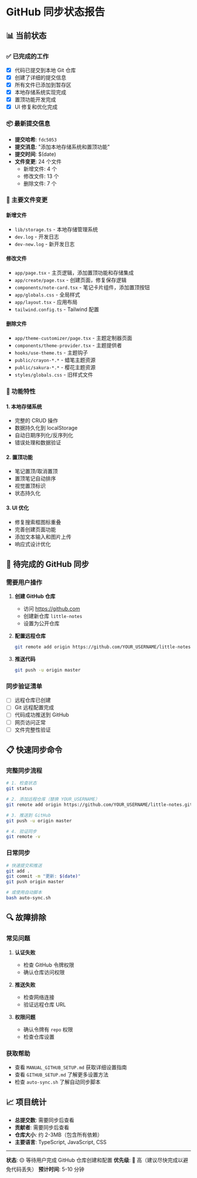 # GitHub 同步状态报告

## 📊 当前状态

### ✅ 已完成的工作
- [x] 代码已提交到本地 Git 仓库
- [x] 创建了详细的提交信息
- [x] 所有文件已添加到暂存区
- [x] 本地存储系统实现完成
- [x] 置顶功能开发完成
- [x] UI 修复和优化完成

### 📦 最新提交信息
- **提交哈希**: `fdc5053`
- **提交消息**: "添加本地存储系统和置顶功能"
- **提交时间**: $(date)
- **文件变更**: 24 个文件
  - 新增文件: 4 个
  - 修改文件: 13 个
  - 删除文件: 7 个

### 📁 主要文件变更

#### 新增文件
- `lib/storage.ts` - 本地存储管理系统
- `dev.log` - 开发日志
- `dev-new.log` - 新开发日志

#### 修改文件
- `app/page.tsx` - 主页逻辑，添加置顶功能和存储集成
- `app/create/page.tsx` - 创建页面，修复保存逻辑
- `components/note-card.tsx` - 笔记卡片组件，添加置顶按钮
- `app/globals.css` - 全局样式
- `app/layout.tsx` - 应用布局
- `tailwind.config.ts` - Tailwind 配置

#### 删除文件
- `app/theme-customizer/page.tsx` - 主题定制器页面
- `components/theme-provider.tsx` - 主题提供者
- `hooks/use-theme.ts` - 主题钩子
- `public/crayon-*.*` - 蜡笔主题资源
- `public/sakura-*.*` - 樱花主题资源
- `styles/globals.css` - 旧样式文件

### 🔧 功能特性

#### 1. 本地存储系统
- 完整的 CRUD 操作
- 数据持久化到 localStorage
- 自动日期序列化/反序列化
- 错误处理和数据验证

#### 2. 置顶功能
- 笔记置顶/取消置顶
- 置顶笔记自动排序
- 视觉置顶标识
- 状态持久化

#### 3. UI 优化
- 修复搜索框图标重叠
- 完善创建页面功能
- 添加文本输入和图片上传
- 响应式设计优化

## 🚀 待完成的 GitHub 同步

### 需要用户操作
1. **创建 GitHub 仓库**
   - 访问 https://github.com
   - 创建新仓库 `little-notes`
   - 设置为公开仓库

2. **配置远程仓库**
   ```bash
   git remote add origin https://github.com/YOUR_USERNAME/little-notes.git
   ```

3. **推送代码**
   ```bash
   git push -u origin master
   ```

### 同步验证清单
- [ ] 远程仓库已创建
- [ ] Git 远程配置完成
- [ ] 代码成功推送到 GitHub
- [ ] 网页访问正常
- [ ] 文件完整性验证

## 📋 快速同步命令

### 完整同步流程
```bash
# 1. 检查状态
git status

# 2. 添加远程仓库（替换 YOUR_USERNAME）
git remote add origin https://github.com/YOUR_USERNAME/little-notes.git

# 3. 推送到 GitHub
git push -u origin master

# 4. 验证同步
git remote -v
```

### 日常同步
```bash
# 快速提交和推送
git add .
git commit -m "更新: $(date)"
git push origin master

# 或使用自动脚本
bash auto-sync.sh
```

## 🔍 故障排除

### 常见问题
1. **认证失败**
   - 检查 GitHub 令牌权限
   - 确认仓库访问权限

2. **推送失败**
   - 检查网络连接
   - 验证远程仓库 URL

3. **权限问题**
   - 确认令牌有 `repo` 权限
   - 检查仓库设置

### 获取帮助
- 查看 `MANUAL_GITHUB_SETUP.md` 获取详细设置指南
- 查看 `GITHUB_SETUP.md` 了解更多设置方法
- 检查 `auto-sync.sh` 了解自动同步脚本

## 📈 项目统计

- **总提交数**: 需要同步后查看
- **贡献者**: 需要同步后查看
- **仓库大小**: 约 2-3MB（包含所有依赖）
- **主要语言**: TypeScript, JavaScript, CSS

---

**状态**: 🟡 等待用户完成 GitHub 仓库创建和配置
**优先级**: 🔴 高（建议尽快完成以避免代码丢失）
**预计时间**: 5-10 分钟